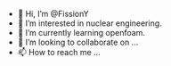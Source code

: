 - 👋 Hi, I’m @FissionY
- 👀 I’m interested in nuclear engineering.
- 🌱 I’m currently learning openfoam.
- 💞️ I’m looking to collaborate on ...
- 📫 How to reach me ...

<!---
FissionY/FissionY is a ✨ special ✨ repository because its `README.md` (this file) appears on your GitHub profile.
You can click the Preview link to take a look at your changes.
--->

